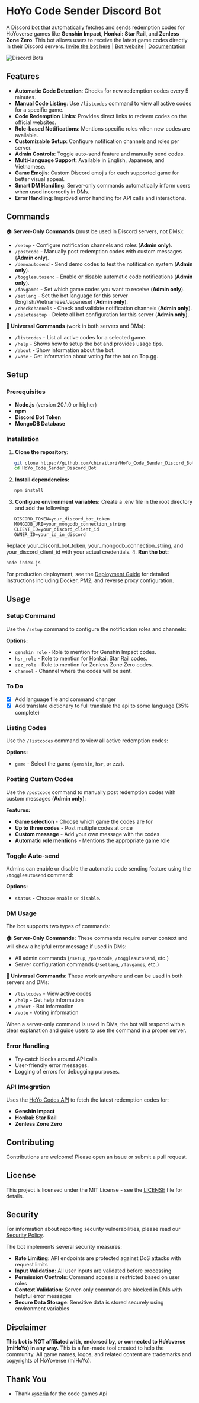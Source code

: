 # HoYo Code Sender Discord Bot

A Discord bot that automatically fetches and sends redemption codes for HoYoverse games like **Genshin Impact**, **Honkai: Star Rail**, and **Zenless Zone Zero**. This bot allows users to receive the latest game codes directly in their Discord servers. [Invite the bot here](https://discord.com/oauth2/authorize?client_id=1124167011585511516&permissions=2147765312&integration_type=0&scope=bot+applications.commands) | [Bot website](https://hoyo-code.chiraitori.me) | [Documentation](https://github.com/chiraitori/HoYo_Code_Sender_Discord_Bot/wiki)


![Discord Bots](https://top.gg/api/widget/1124167011585511516.svg)


## Features

- **Automatic Code Detection**: Checks for new redemption codes every 5 minutes.
- **Manual Code Listing**: Use `/listcodes` command to view all active codes for a specific game.
- **Code Redemption Links**: Provides direct links to redeem codes on the official websites.
- **Role-based Notifications**: Mentions specific roles when new codes are available.
- **Customizable Setup**: Configure notification channels and roles per server.
- **Admin Controls**: Toggle auto-send feature and manually send codes.
- **Multi-language Support**: Available in English, Japanese, and Vietnamese.
- **Game Emojis**: Custom Discord emojis for each supported game for better visual appeal.
- **Smart DM Handling**: Server-only commands automatically inform users when used incorrectly in DMs.
- **Error Handling**: Improved error handling for API calls and interactions.

## Commands

**🏠 Server-Only Commands** (must be used in Discord servers, not DMs):
- `/setup` - Configure notification channels and roles (**Admin only**).
- `/postcode` - Manually post redemption codes with custom messages (**Admin only**).
- `/demoautosend` - Send demo codes to test the notification system (**Admin only**).
- `/toggleautosend` - Enable or disable automatic code notifications (**Admin only**).
- `/favgames` - Set which game codes you want to receive (**Admin only**).
- `/setlang` - Set the bot language for this server (English/Vietnamese/Japanese) (**Admin only**).
- `/checkchannels` - Check and validate notification channels (**Admin only**).
- `/deletesetup` - Delete all bot configuration for this server (**Admin only**).

**📱 Universal Commands** (work in both servers and DMs):
- `/listcodes` - List all active codes for a selected game.
- `/help` - Shows how to setup the bot and provides usage tips.
- `/about` - Show information about the bot.
- `/vote` - Get information about voting for the bot on Top.gg.

## Setup

### Prerequisites

- **Node.js** (version 20.1.0 or higher)
- **npm**
- **Discord Bot Token**
- **MongoDB Database**

### Installation

1. **Clone the repository**:
```bash
   git clone https://github.com/chiraitori/HoYo_Code_Sender_Discord_Bot.git
   cd HoYo_Code_Sender_Discord_Bot
```
2. **Install dependencies:**
```bash
   npm install
```
3. **Configure environment variables:**
Create a .env file in the root directory and add the following:
```env
   DISCORD_TOKEN=your_discord_bot_token
   MONGODB_URI=your_mongodb_connection_string
   CLIENT_ID=your_discord_client_id
   OWNER_ID=your_id_in_discord
```
Replace your_discord_bot_token, your_mongodb_connection_string, and your_discord_client_id with your actual credentials. 4. **Run the bot:**
 ```bash
 node index.js
 ```

For production deployment, see the [Deployment Guide](DEPLOYMENT.md) for detailed instructions including Docker, PM2, and reverse proxy configuration.

 ## Usage

 ### Setup Command

 Use the `/setup` command to configure the notification roles and channels:

**Options:**

- `genshin_role` - Role to mention for Genshin Impact codes.
- `hsr_role` - Role to mention for Honkai: Star Rail codes.
- `zzz_role` - Role to mention for Zenless Zone Zero codes.
- `channel` - Channel where the codes will be sent.

### To Do

- [X] Add language file and command changer
- [X] Add translate dictionary to full translate the api to some language (35% complete)

### Listing Codes

Use the `/listcodes` command to view all active redemption codes:

**Options:**

- `game` - Select the game (`genshin`, `hsr`, or `zzz`).

### Posting Custom Codes

Use the `/postcode` command to manually post redemption codes with custom messages (**Admin only**):

**Features:**
- **Game selection** - Choose which game the codes are for
- **Up to three codes** - Post multiple codes at once
- **Custom message** - Add your own message with the codes
- **Automatic role mentions** - Mentions the appropriate game role
### Toggle Auto-send

Admins can enable or disable the automatic code sending feature using the `/toggleautosend` command:

**Options:**

- `status` - Choose `enable` or `disable`.

### DM Usage

The bot supports two types of commands:

**🏠 Server-Only Commands:** These commands require server context and will show a helpful error message if used in DMs:
- All admin commands (`/setup`, `/postcode`, `/toggleautosend`, etc.)
- Server configuration commands (`/setlang`, `/favgames`, etc.)

**📱 Universal Commands:** These work anywhere and can be used in both servers and DMs:
- `/listcodes` - View active codes
- `/help` - Get help information  
- `/about` - Bot information
- `/vote` - Voting information

When a server-only command is used in DMs, the bot will respond with a clear explanation and guide users to use the command in a proper server.

### Error Handling
- Try-catch blocks around API calls.
- User-friendly error messages.
- Logging of errors for debugging purposes.

### API Integration

Uses the [HoYo Codes API](https://github.com/seriaati/hoyo-codes) to fetch the latest redemption codes for:
- **Genshin Impact**
- **Honkai: Star Rail**
- **Zenless Zone Zero**

## Contributing
Contributions are welcome! Please open an issue or submit a pull request.

## License
This project is licensed under the MIT License - see the [LICENSE](LICENSE) file for details.

## Security
For information about reporting security vulnerabilities, please read our [Security Policy](SECURITY.md).

The bot implements several security measures:
- **Rate Limiting**: API endpoints are protected against DoS attacks with request limits
- **Input Validation**: All user inputs are validated before processing
- **Permission Controls**: Command access is restricted based on user roles
- **Context Validation**: Server-only commands are blocked in DMs with helpful error messages
- **Secure Data Storage**: Sensitive data is stored securely using environment variables

## Disclaimer
**This bot is NOT affiliated with, endorsed by, or connected to HoYoverse (miHoYo) in any way.** This is a fan-made tool created to help the community. All game names, logos, and related content are trademarks and copyrights of HoYoverse (miHoYo).

## Thank You
- Thank [@seria](https://github.com/seriaati) for the code games Api

